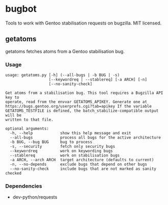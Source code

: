 # bugbot
Tools to work with Gentoo stabilisation requests on bugzilla. MIT licensed.

## getatoms
getatoms fetches atoms from a Gentoo stabilisation bug.

### Usage
```
usage: getatoms.py [-h] (--all-bugs | -b BUG | -s)
                   [--keywordreq | --stablereq] [-a ARCH] [-n]
                   [--no-sanity-check]

Get atoms from a stabilisation bug. This tool requires a Bugzilla API key to
operate, read from the envvar GETATOMS_APIKEY. Generate one at
https://bugs.gentoo.org/userprefs.cgi?tab=apikey If the variable
GETATOMS_TESTFILE is defined, the batch_stabilize-compatible output will be
written to that file.

optional arguments:
  -h, --help            show this help message and exit
  --all-bugs            process all bugs for the active architecture
  -b BUG, --bug BUG     bug to process
  -s, --security        fetch only security bugs
  --keywordreq          work on keywording bugs
  --stablereq           work on stabilisation bugs
  -a ARCH, --arch ARCH  target architecture (defaults to current)
  -n, --no-depends      exclude bugs that depend on other bugs
  --no-sanity-check     include bugs that are not marked as sanity checked
```

### Dependencies
* dev-python/requests
